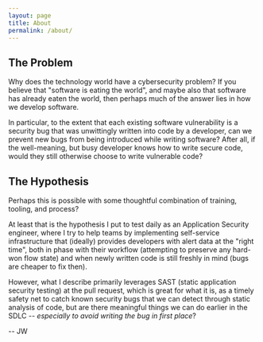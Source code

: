 ```yaml
---
layout: page
title: About
permalink: /about/
---
```

## The Problem
Why does the technology world have a cybersecurity problem? If you believe that "software is eating the world", and maybe also that software has already eaten the world, then perhaps much of the answer lies in how we develop software.

In particular, to the extent that each existing software vulnerability is a security bug that was unwittingly written into code by a developer, can we prevent new bugs from being introduced while writing software? After all, if the well-meaning, but busy developer knows how to write secure code, would they still otherwise choose to write vulnerable code?

## The Hypothesis
Perhaps this is possible with some thoughtful combination of training, tooling, and process? 

At least that is the hypothesis I put to test daily as an Application Security engineer, where I try to help teams by implementing self-service infrastructure that (ideally) provides developers with alert data at the "right time", both in phase with their workflow (attempting to preserve any hard-won flow state) and when newly written code is still freshly in mind (bugs are cheaper to fix then).

However, what I describe primarily leverages SAST (static application security testing) at the pull request, which is great for what it is, as a timely safety net to catch known security bugs that we can detect through static analysis of code, but are there meaningful things we can do earlier in the SDLC -- _especially to avoid writing the bug in first place_?

 -- JW

